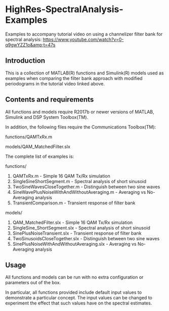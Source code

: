 # HighRes-SpectralAnalysis-Examples
Examples to accompany tutorial video on using a channelizer filter bank for spectral analysis: https://www.youtube.com/watch?v=0-q9gwYZZ1o&amp;t=47s

## Introduction
This is a collection of MATLAB(R) functions and Simulink(R) models used as examples when comparing the filter bank approach with modified periodograms in the tutorial video linked above.

## Contents and requirements
All functions and models require R2017b or newer versions of MATLAB, Simulink and DSP System Toolbox(TM).

In addition, the following files require the Communications Toolbox(TM):

functions/QAMTxRx.m

models/QAM_MatchedFilter.slx

The complete list of examples is:

functions/
1. QAMTxRx.m                                   - Simple 16 QAM Tx/Rx simulation
2. SingleSineShortSegment.m                    - Spectral analysis of short sinusoid 
3. TwoSineWavesCloseTogether.m                 - Distinguish between two sine waves
4. SineWavePlusNoiseWithAndWithoutAveraging.m  - Averaging vs No-Averaging analysis
5. TransientComparison.m                       - Transient response of filter bank 

models/
1. QAM_MatchedFilter.slx                       - Simple 16 QAM Tx/Rx simulation
2. SingleSine_ShortSegment.slx                 - Spectral analysis of short sinusoid
3. SinePlusNoiseTransient.slx                  - Transient response of filter bank
4. TwoSinusoidsCloseTogether.slx               - Distinguish between two sine waves
5. SinePlusNoiseWithAndWithoutAveraging.slx    - Averaging vs No-Averaging analysis

## Usage
All functions and models can be run with no extra configuration or parameters out of the box.

In particular, all functions provided include default input values to demonstrate a particular concept. The input values can be changed to experiment the effect that such values have on the spectral estimates. 

